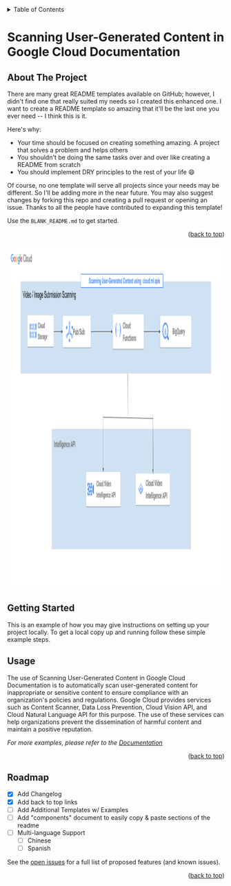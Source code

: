 



<!-- TABLE OF CONTENTS -->
<details>
  <summary>Table of Contents</summary>
  <ol>
    <li>
      <a href="#about-the-project">About The Project</a>
    </li>
    <li>
      <a href="#getting-started">Getting Started</a>
    </li>
    <li><a href="#usage">Usage</a></li>
    <li><a href="#roadmap">Roadmap</a></li>
  </ol>
</details>


# Scanning User-Generated Content in Google Cloud Documentation
<!-- ABOUT THE PROJECT -->
## About The Project


There are many great README templates available on GitHub; however, I didn't find one that really suited my needs so I created this enhanced one. I want to create a README template so amazing that it'll be the last one you ever need -- I think this is it.

Here's why:
* Your time should be focused on creating something amazing. A project that solves a problem and helps others
* You shouldn't be doing the same tasks over and over like creating a README from scratch
* You should implement DRY principles to the rest of your life :smile:

Of course, no one template will serve all projects since your needs may be different. So I'll be adding more in the near future. You may also suggest changes by forking this repo and creating a pull request or opening an issue. Thanks to all the people have contributed to expanding this template!

Use the `BLANK_README.md` to get started.

<p align="right">(<a href="#readme-top">back to top</a>)</p>

<a href="https://github.com/othneildrew/Best-README-Template">
    <img src="Scanning User-Generated Content in Google Cloud Documentation.png" alt="" width="800" height="800">
  </a>


<!-- GETTING STARTED -->
## Getting Started



This is an example of how you may give instructions on setting up your project locally.
To get a local copy up and running follow these simple example steps.

<!-- USAGE EXAMPLES -->
## Usage

The use of Scanning User-Generated Content in Google Cloud Documentation is to automatically scan user-generated content for inappropriate or sensitive content to ensure compliance with an organization's policies and regulations. Google Cloud provides services such as Content Scanner, Data Loss Prevention, Cloud Vision API, and Cloud Natural Language API for this purpose. The use of these services can help organizations prevent the dissemination of harmful content and maintain a positive reputation.

_For more examples, please refer to the [Documentation](https://docs.google.com/document/d/1dO6SWhzOx5_3xxmB-kMPSnxChTof5Vq8R1NkMDavTMU/edit?usp=sharing)_

<p align="right">(<a href="#readme-top">back to top</a>)</p>



<!-- ROADMAP -->
## Roadmap

- [x] Add Changelog
- [x] Add back to top links
- [ ] Add Additional Templates w/ Examples
- [ ] Add "components" document to easily copy & paste sections of the readme
- [ ] Multi-language Support
    - [ ] Chinese
    - [ ] Spanish

See the [open issues](https://github.com/othneildrew/Best-README-Template/issues) for a full list of proposed features (and known issues).

<p align="right">(<a href="#readme-top">back to top</a>)</p>
